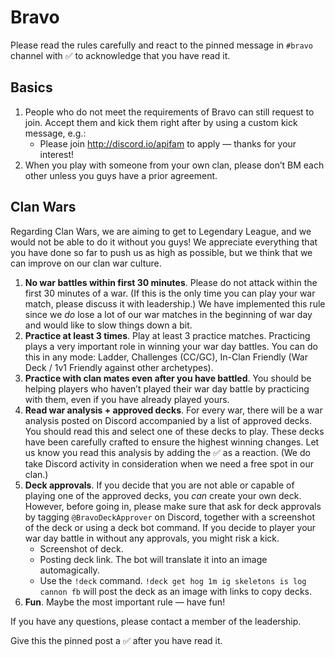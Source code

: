 # Bravo

Please read the rules carefully and react to the pinned message in `#bravo` channel with ✅ to acknowledge that you have read it.

## Basics

1. People who do not meet the requirements of Bravo can still request to join. Accept them and kick them right after by using a custom kick message, e.g.:
    - Please join http://discord.io/apifam to apply — thanks for your interest!
2. When you play with someone from your own clan, please don’t BM each other unless you guys have a prior agreement.

## Clan Wars

Regarding Clan Wars, we are aiming to get to Legendary League, and we would not be able to do it without you guys! We appreciate everything that you have done so far to push us as high as possible, but we think that we can improve on our clan war culture.

1. **No war battles within first 30 minutes**. Please do not attack within the first 30 minutes of a war. (If this is the only time you can play your war match, please discuss it with leadership.) We have implemented this rule since we *do* lose a lot of our war matches in the beginning of war day and would like to slow things down a bit.
2. **Practice at least 3 times**. Play at least 3 practice matches. Practicing plays a very important role in winning your war day battles. You can do this in any mode: Ladder, Challenges (CC/GC), In-Clan Friendly (War Deck / 1v1 Friendly against other archetypes).
3. **Practice with clan mates even after you have battled**. You should be helping players who haven’t played their war day battle by practicing with them, even if you have already played yours.
4. **Read war analysis + approved decks**. For every war, there will be a war analysis posted on Discord accompanied by a list of approved decks. You should read this and select one of these decks to play. These decks have been carefully crafted to ensure the highest winning changes. Let us know you read this analysis by adding the ✅  as a reaction. (We do take Discord activity in consideration when we need a free spot in our clan.)
5. **Deck approvals**. If you decide that you are not able or capable of playing one of the approved decks, you *can* create your own deck. However, before going in, please make sure that ask for deck approvals by tagging `@BravoDeckApprover` on Discord, together with a screenshot of the deck or using a deck bot command. If you decide to player your war day battle in without any approvals, you might risk a kick.
    - Screenshot of deck.
    - Posting deck link. The bot will translate it into an image automagically.
    - Use the `!deck` command. `!deck get hog 1m ig skeletons is log cannon fb` will post the deck as an image with links to copy decks.
6. **Fun**. Maybe the most important rule — have fun!

If you have any questions, please contact a member of the leadership.

Give this the pinned post a ✅ after you have read it.
